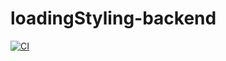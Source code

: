 ﻿# loadingStyling-backend

[![CI](https://github.com/GreyRuler/loadingStyling-backend/actions/workflows/main.yml/badge.svg)](https://github.com/GreyRuler/loadingStyling-backend/actions/workflows/main.yml)
